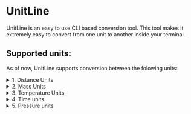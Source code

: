 # UnitLine
UnitLine is an easy to use CLI based conversion tool. This tool makes it extremely easy to convert from one unit to another inside your terminal.

## Supported units:
As of now, UnitLine supports conversion between the folowing units:
<details>
<summary>1. Distance Units</summary>

- Kilometer (km)
- Hectometer (hm)
- Decameter (dam)
- Meter (m)
- Decimeter (dm)
- Centimeter (cm)
- Millimeter (mm)
- Micrometer (μm/um)
- Nanometer (nm)
</details>

<details>
<summary>2. Mass Units</summary>

- Short Tonne (t)
- Kilogram (kg)
- Hectogram (hg)
- Decagram (dag)
- Gram (g)
- Carat (ct)
- Decigram (dg)
- Centigram (cg)
- Milligram (mg)
- Microgram (ug)
- Nanogram (ng)
</details>

<details>
<summary>3. Temperature Units</summary>

- Celcius (C)
- Farenheit (F)
- Kelvin (K)
- Rankine (R)
- Réaumur (Re)
- Delisle (De)
</details>

<details>
<summary>4. Time units</summary>

- Millennium (mi)
- Century (c)
- Decade (dec)
- Year (y)
- Month (mo)
- Week (w)
- Day (d)
- Hour (h)
- Minute (m)
- Second (s)
- Millisecond (ms)
- Microsecond (us)
- Nanosecond (ns)

> [!NOTE]
> 1. The length of a month has been standardized to be equal to 30 days.
> 2. The length of a year has been standardized to be equal to 365 days.
</details>

<details>
<summary>5. Pressure units</summary>

- Standard Atmosphere (atm)
- Torr (Torr)
- Pounds per Square Inch (psi)
- Bar (bar)
- Decibar (dbar)
- Millibar (mbar)
- Kilopascal (kPa)
- Hectopascal (hPa)
- Pascal (Pa)
- Barye (Ba)

Outside of these units there are plans to add conversions for color.

> [!NOTE]
> Due to JavaScript not being able to handle large numbers, conversions of large numbers sometimes might show up with "E notation".

To list all supported units, run:
```
unitline ls
```

## Syntax:
The syntax for converting between units is simple. Just use the following format:
```
unitline conv <type of the units> <current unit>-<unit to> <value>
```
**Example:**
```
unitline conv distance m-km 1560.23
```
In this case the CLI will output the following statement:
```
1560.23m -> 1.56023km
```

To check out additional commands, you can run the following command:
```
unitline help
```
## Download
Currently there is no official way to download it.